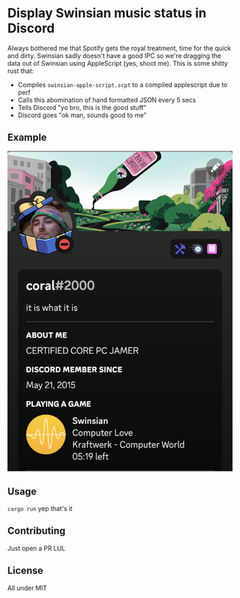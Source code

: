 # Display Swinsian music status in Discord

Always bothered me that Spotify gets the royal treatment, time for the quick and dirty. Swinsian sadly doesn't have a good IPC so we're dragging the data out of Swinsian using AppleScript (yes, shoot me). This is some shitty rust that:

- Compiles `swinsian-apple-script.scpt` to a compiled applescript due to perf
- Calls this abomination of hand formatted JSON every 5 secs
- Tells Discord "yo bro, this is the good stuff"
- Discord goes "ok man, sounds good to me"

## Example

![example image, sorry screenreaders, it's hard to describe](/assets/example.png)

## Usage

`cargo run`
yep that's it

## Contributing

Just open a PR LUL

## License

All under MIT